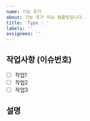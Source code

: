 ```yaml
---
name: 기능 추가
about: 기능 추가 이슈 템플릿입니다.
title: 'Type : '
labels: ''
assignees: ''
---
```


## 작업사항 (이슈번호)

- [ ] 작업1
- [ ] 작업2
- [ ] 작업3

## 설명
